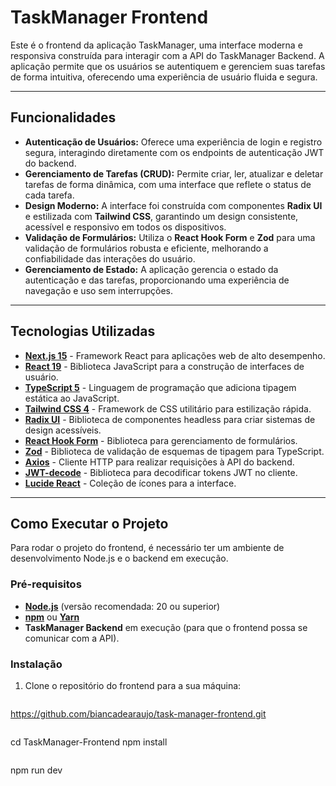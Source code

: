 # TaskManager Frontend

Este é o frontend da aplicação TaskManager, uma interface moderna e responsiva construída para interagir com a API do TaskManager Backend. A aplicação permite que os usuários se autentiquem e gerenciem suas tarefas de forma intuitiva, oferecendo uma experiência de usuário fluida e segura.

---

## Funcionalidades

- **Autenticação de Usuários:** Oferece uma experiência de login e registro segura, interagindo diretamente com os endpoints de autenticação JWT do backend.
- **Gerenciamento de Tarefas (CRUD):** Permite criar, ler, atualizar e deletar tarefas de forma dinâmica, com uma interface que reflete o status de cada tarefa.
- **Design Moderno:** A interface foi construída com componentes **Radix UI** e estilizada com **Tailwind CSS**, garantindo um design consistente, acessível e responsivo em todos os dispositivos.
- **Validação de Formulários:** Utiliza o **React Hook Form** e **Zod** para uma validação de formulários robusta e eficiente, melhorando a confiabilidade das interações do usuário.
- **Gerenciamento de Estado:** A aplicação gerencia o estado da autenticação e das tarefas, proporcionando uma experiência de navegação e uso sem interrupções.

---

## Tecnologias Utilizadas

- **[Next.js 15](https://nextjs.org/)** - Framework React para aplicações web de alto desempenho.
- **[React 19](https://react.dev/)** - Biblioteca JavaScript para a construção de interfaces de usuário.
- **[TypeScript 5](https://www.typescriptlang.org/)** - Linguagem de programação que adiciona tipagem estática ao JavaScript.
- **[Tailwind CSS 4](https://tailwindcss.com/)** - Framework de CSS utilitário para estilização rápida.
- **[Radix UI](https://www.radix-ui.com/)** - Biblioteca de componentes headless para criar sistemas de design acessíveis.
- **[React Hook Form](https://react-hook-form.com/)** - Biblioteca para gerenciamento de formulários.
- **[Zod](https://zod.dev/)** - Biblioteca de validação de esquemas de tipagem para TypeScript.
- **[Axios](https://axios-http.com/)** - Cliente HTTP para realizar requisições à API do backend.
- **[JWT-decode](https://github.com/auth0/jwt-decode)** - Biblioteca para decodificar tokens JWT no cliente.
- **[Lucide React](https://lucide.dev/)** - Coleção de ícones para a interface.

---

## Como Executar o Projeto

Para rodar o projeto do frontend, é necessário ter um ambiente de desenvolvimento Node.js e o backend em execução.

### Pré-requisitos

- **[Node.js](https://nodejs.org/en)** (versão recomendada: 20 ou superior)
- **[npm](https://www.npmjs.com/)** ou **[Yarn](https://yarnpkg.com/)**
- **TaskManager Backend** em execução (para que o frontend possa se comunicar com a API).

### Instalação

1. Clone o repositório do frontend para a sua máquina:
   ```bash
  https://github.com/biancadearaujo/task-manager-frontend.git
```
```
cd TaskManager-Frontend
npm install
```
```
npm run dev
```
